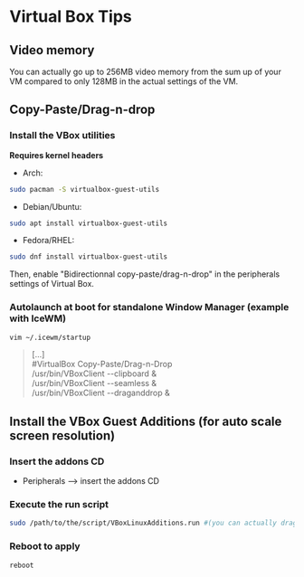 # Virtual Box Tips

## Video memory

You can actually go up to 256MB video memory from the sum up of your VM compared to only 128MB in the actual settings of the VM.

## Copy-Paste/Drag-n-drop

### Install the VBox utilities

**Requires kernel headers**

- Arch:

```bash
sudo pacman -S virtualbox-guest-utils
```

- Debian/Ubuntu:

```bash  
sudo apt install virtualbox-guest-utils
```

- Fedora/RHEL:

```bash
sudo dnf install virtualbox-guest-utils
```

Then, enable "Bidirectionnal copy-paste/drag-n-drop" in the peripherals settings of Virtual Box.

### Autolaunch at boot for standalone Window Manager (example with IceWM)

```bash
vim ~/.icewm/startup
```

> [...]  
> #VirtualBox Copy-Paste/Drag-n-Drop  
> /usr/bin/VBoxClient --clipboard &  
> /usr/bin/VBoxClient --seamless &  
> /usr/bin/VBoxClient --draganddrop &

## Install the VBox Guest Additions (for auto scale screen resolution)

### Insert the addons CD

- Peripherals --> insert the addons CD

### Execute the run script

```bash
sudo /path/to/the/script/VBoxLinuxAdditions.run #(you can actually drag & drop it from a file manager to the terminal)
```

### Reboot to apply

```bash
reboot
```
